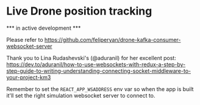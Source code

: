 # Live Drone position tracking

*** in active development ***

Please refer to https://github.com/feliperyan/drone-kafka-consumer-websocket-server

Thank you to Lina Rudashevski's (@aduranil) for her excellent post:
https://dev.to/aduranil/how-to-use-websockets-with-redux-a-step-by-step-guide-to-writing-understanding-connecting-socket-middleware-to-your-project-km3

Remember to set the `REACT_APP_WSADDRESS` env var so when the app is built it'll set the right simulation websocket server to connect to. 